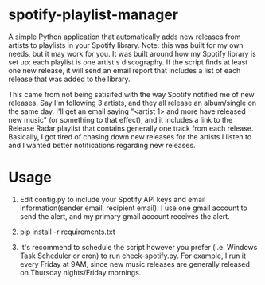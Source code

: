 # spotify-playlist-manager
A simple Python application that automatically adds new releases from artists to playlists in your Spotify library. Note: this was built for my own needs, but it may work for you. It was built around how my Spotify library is set up: each playlist is one artist's discography. If the script finds at least one new release, it will send an email report that includes a list of each release that was added to the library.

This came from not being satisifed with the way Spotify notified me of new releases. Say I'm following 3 artists, and they all release an album/single on the same day. I'll get an email saying "<artist 1> and more have released new music" (or something to that effect), and it includes a link to the Release Radar playlist that contains generally one track from each release. Basically, I got tired of chasing down new releases for the artists I listen to and I wanted better notifications regarding new releases.

# Usage

1. Edit config.py to include your Spotify API keys and email information(sender email, recipient email). I use one gmail account to send the alert, and my primary gmail account receives the alert.

2. pip install -r requirements.txt 

3. It's recommend to schedule the script however you prefer (i.e. Windows Task Scheduler or cron) to run check-spotify.py. For example, I run it every Friday at 9AM, since new music releases are generally released on Thursday nights/Friday mornings.
